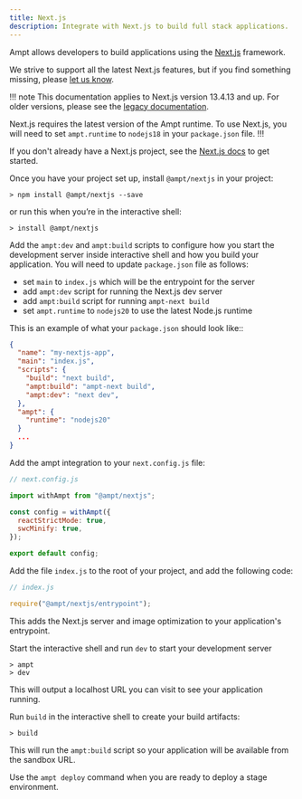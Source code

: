 ```yaml
---
title: Next.js
description: Integrate with Next.js to build full stack applications.
---
```


Ampt allows developers to build applications using the [Next.js](https://nextjs.org/) framework.

We strive to support all the latest Next.js features, but if you find something missing, please [let us know](https://getampt.com/contact).

!!! note
This documentation applies to Next.js version 13.4.13 and up. For older versions, please see the [legacy documentation](/docs/frameworks/next-legacy).

Next.js requires the latest version of the Ampt runtime. To use Next.js, you will need to set `ampt.runtime` to `nodejs18` in your `package.json` file.
!!!

If you don't already have a Next.js project, see the [Next.js docs](https://nextjs.org/docs) to get started.

Once you have your project set up, install `@ampt/nextjs` in your project:

```terminal title=Terminal
> npm install @ampt/nextjs --save
```

or run this when you’re in the interactive shell:

```terminal title=Terminal
> install @ampt/nextjs
```

Add the `ampt:dev` and `ampt:build` scripts to configure how you start the development server inside interactive shell and how you build your application. You will need to update `package.json` file as follows:

- set `main` to `index.js` which will be the entrypoint for the server
- add `ampt:dev` script for running the Next.js dev server
- add `ampt:build` script for running `ampt-next build`
- set `ampt.runtime` to `nodejs20` to use the latest Node.js runtime

This is an example of what your `package.json` should look like::

```json title=package.json, copy=false
{
  "name": "my-nextjs-app",
  "main": "index.js",
  "scripts": {
    "build": "next build",
    "ampt:build": "ampt-next build",
    "ampt:dev": "next dev",
  },
  "ampt": {
    "runtime": "nodejs20"
  }
  ...
}
```

Add the ampt integration to your `next.config.js` file:

```javascript header=false
// next.config.js

import withAmpt from "@ampt/nextjs";

const config = withAmpt({
  reactStrictMode: true,
  swcMinify: true,
});

export default config;
```

Add the file `index.js` to the root of your project, and add the following code:

```javascript header=false
// index.js

require("@ampt/nextjs/entrypoint");
```

This adds the Next.js server and image optimization to your application's entrypoint.

Start the interactive shell and run `dev` to start your development server

```terminal title=Terminal, copy=false
> ampt
> dev
```

This will output a localhost URL you can visit to see your application running.

Run `build` in the interactive shell to create your build artifacts:

```terminal title=Terminal, copy=false
> build
```

This will run the `ampt:build` script so your application will be available from the sandbox URL.

Use the `ampt deploy` command when you are ready to deploy a stage environment.
